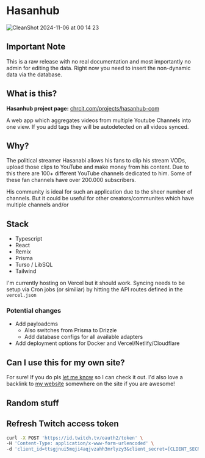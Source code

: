 # Hasanhub
![CleanShot 2024-11-06 at 00 14 23](https://github.com/user-attachments/assets/7df9a391-b909-4606-9a6d-03bc49d6bd9e)


## Important Note 
This is a raw release with no real documentation and most importantly no admin for editing the data.
Right now you need to insert the non-dynamic data via the database.

## What is this?
**Hasanhub project page:** [chrcit.com/projects/hasanhub-com](https://chrcit.com/projects/hasanhub-com)

A web app which aggregates videos from multiple Youtube Channels into one view.
If you add tags they will be autodetected on all videos synced.

## Why?
The political streamer Hasanabi allows his fans to clip his stream VODs, upload those clips to YouTube and make money from his content.
Due to this there are 100+ different YouTube channels dedicated to him. Some of these fan channels have over 200.000 subscribers. 

His community is ideal for such an application due to the sheer number of channels.
But it could be useful for other creators/communites which have multiple channels and/or

## Stack
- Typescript
- React
- Remix
- Prisma
- Turso / LibSQL
- Tailwind

I'm currently hosting on Vercel but it should work.
Syncing needs to be setup via Cron jobs (or similiar) by hitting the API routes defined in the `vercel.json`

### Potential changes
- Add payloadcms
  - Also switches from Prisma to Drizzle
  - Add database configs for all available adapters
- Add deployment options for Docker and Vercel/Netlify/Cloudflare

## Can I use this for my own site?
For sure! If you do pls [let me know](https://twitter.com/chrcit) so I can check it out.
I'd also love a backlink to [my website](https://chrcit.com/projects/hasanhub-com?utm_source=github-hasanhub) somewhere on the site if you are awesome!

## Random stuff
## Refresh Twitch access token

```bash
curl -X POST 'https://id.twitch.tv/oauth2/token' \
-H 'Content-Type: application/x-www-form-urlencoded' \
-d 'client_id=ttsgjnui5mqji4aqjvzahh3mrlyzy3&client_secret=[CLIENT_SECRET]&grant_type=client_credentials'
```
